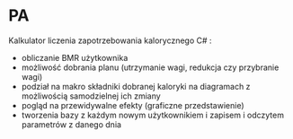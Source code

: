 # PA
Kalkulator liczenia zapotrzebowania kalorycznego C# :
- obliczanie BMR użytkownika
- możliwość dobrania planu (utrzymanie wagi, redukcja czy przybranie wagi)
- podział na makro składniki dobranej kaloryki na diagramach z możliwością samodzielnej ich zmiany
- pogląd na przewidywalne efekty (graficzne przedstawienie)
- tworzenia bazy z każdym nowym użytkownikiem i zapisem i odczytem parametrów z danego dnia

